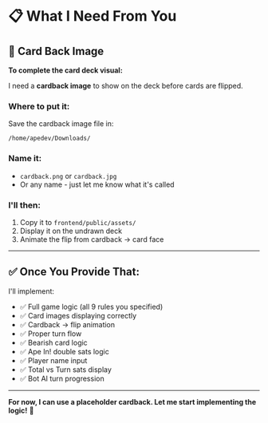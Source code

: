 # 📋 What I Need From You

## 🎴 Card Back Image

**To complete the card deck visual:**

I need a **cardback image** to show on the deck before cards are flipped.

### Where to put it:
Save the cardback image file in:
```
/home/apedev/Downloads/
```

### Name it:
- `cardback.png` or `cardback.jpg`
- Or any name - just let me know what it's called

### I'll then:
1. Copy it to `frontend/public/assets/`
2. Display it on the undrawn deck
3. Animate the flip from cardback → card face

---

## ✅ Once You Provide That:

I'll implement:
- ✅ Full game logic (all 9 rules you specified)
- ✅ Card images displaying correctly  
- ✅ Cardback → flip animation
- ✅ Proper turn flow
- ✅ Bearish card logic
- ✅ Ape In! double sats logic
- ✅ Player name input
- ✅ Total vs Turn sats display
- ✅ Bot AI turn progression

---

**For now, I can use a placeholder cardback. Let me start implementing the logic!** 🚀



